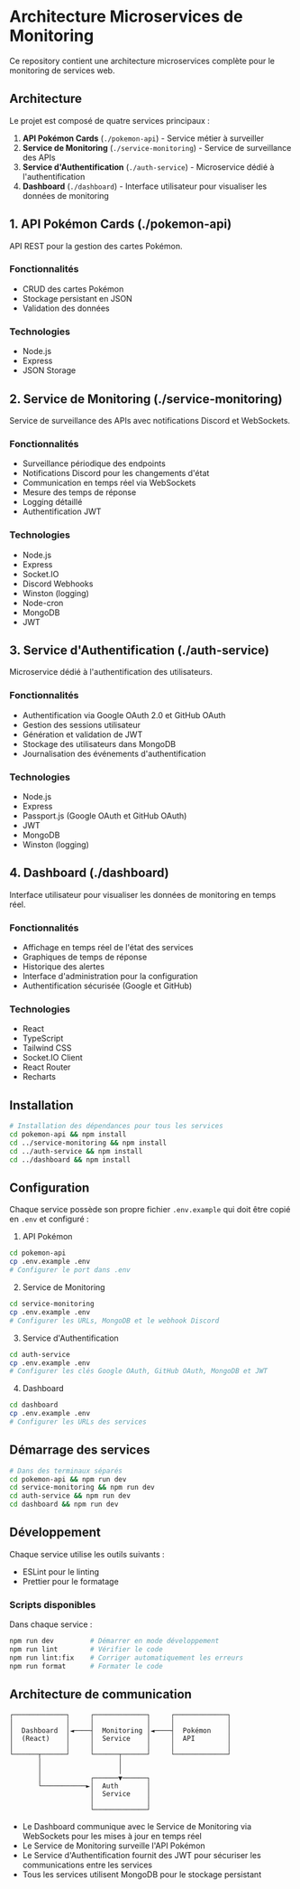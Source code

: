 # Architecture Microservices de Monitoring

Ce repository contient une architecture microservices complète pour le monitoring de services web.

## Architecture

Le projet est composé de quatre services principaux :

1. **API Pokémon Cards** (`./pokemon-api`) - Service métier à surveiller
2. **Service de Monitoring** (`./service-monitoring`) - Service de surveillance des APIs
3. **Service d'Authentification** (`./auth-service`) - Microservice dédié à l'authentification
4. **Dashboard** (`./dashboard`) - Interface utilisateur pour visualiser les données de monitoring

## 1. API Pokémon Cards (./pokemon-api)
API REST pour la gestion des cartes Pokémon.

### Fonctionnalités
- CRUD des cartes Pokémon
- Stockage persistant en JSON
- Validation des données

### Technologies
- Node.js
- Express
- JSON Storage

## 2. Service de Monitoring (./service-monitoring)
Service de surveillance des APIs avec notifications Discord et WebSockets.

### Fonctionnalités
- Surveillance périodique des endpoints
- Notifications Discord pour les changements d'état
- Communication en temps réel via WebSockets
- Mesure des temps de réponse
- Logging détaillé
- Authentification JWT

### Technologies
- Node.js
- Express
- Socket.IO
- Discord Webhooks
- Winston (logging)
- Node-cron
- MongoDB
- JWT

## 3. Service d'Authentification (./auth-service)
Microservice dédié à l'authentification des utilisateurs.

### Fonctionnalités
- Authentification via Google OAuth 2.0 et GitHub OAuth
- Gestion des sessions utilisateur
- Génération et validation de JWT
- Stockage des utilisateurs dans MongoDB
- Journalisation des événements d'authentification

### Technologies
- Node.js
- Express
- Passport.js (Google OAuth et GitHub OAuth)
- JWT
- MongoDB
- Winston (logging)

## 4. Dashboard (./dashboard)
Interface utilisateur pour visualiser les données de monitoring en temps réel.

### Fonctionnalités
- Affichage en temps réel de l'état des services
- Graphiques de temps de réponse
- Historique des alertes
- Interface d'administration pour la configuration
- Authentification sécurisée (Google et GitHub)

### Technologies
- React
- TypeScript
- Tailwind CSS
- Socket.IO Client
- React Router
- Recharts

## Installation

```bash
# Installation des dépendances pour tous les services
cd pokemon-api && npm install
cd ../service-monitoring && npm install
cd ../auth-service && npm install
cd ../dashboard && npm install
```

## Configuration

Chaque service possède son propre fichier `.env.example` qui doit être copié en `.env` et configuré :

1. API Pokémon
```bash
cd pokemon-api
cp .env.example .env
# Configurer le port dans .env
```

2. Service de Monitoring
```bash
cd service-monitoring
cp .env.example .env
# Configurer les URLs, MongoDB et le webhook Discord
```

3. Service d'Authentification
```bash
cd auth-service
cp .env.example .env
# Configurer les clés Google OAuth, GitHub OAuth, MongoDB et JWT
```

4. Dashboard
```bash
cd dashboard
cp .env.example .env
# Configurer les URLs des services
```

## Démarrage des services

```bash
# Dans des terminaux séparés
cd pokemon-api && npm run dev
cd service-monitoring && npm run dev
cd auth-service && npm run dev
cd dashboard && npm run dev
```

## Développement

Chaque service utilise les outils suivants :
- ESLint pour le linting
- Prettier pour le formatage

### Scripts disponibles

Dans chaque service :
```bash
npm run dev         # Démarrer en mode développement
npm run lint        # Vérifier le code
npm run lint:fix    # Corriger automatiquement les erreurs
npm run format      # Formater le code
```

## Architecture de communication

```
┌─────────────┐     ┌─────────────┐     ┌─────────────┐
│             │     │             │     │             │
│  Dashboard  │◄────┤  Monitoring │◄────┤  Pokémon    │
│  (React)    │     │  Service    │     │  API        │
│             │     │             │     │             │
└──────┬──────┘     └──────┬──────┘     └─────────────┘
       │                   │
       │                   │
       │            ┌──────▼──────┐
       └───────────►│  Auth       │
                    │  Service    │
                    │             │
                    └─────────────┘
```

- Le Dashboard communique avec le Service de Monitoring via WebSockets pour les mises à jour en temps réel
- Le Service de Monitoring surveille l'API Pokémon
- Le Service d'Authentification fournit des JWT pour sécuriser les communications entre les services
- Tous les services utilisent MongoDB pour le stockage persistant
